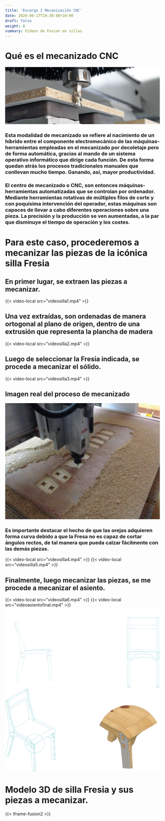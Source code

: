 ```yaml
---
title: 'Encargo 2 Mecanización CNC'
date: 2020-06-17T19:30:08+10:00
draft: false
weight: 8
summary: Videos de Fusion en sillas
---
```

# Qué es el mecanizado CNC
![foto](/fabricacion/img/cnc.png)
### Esta modalidad de mecanizado se refiere al nacimiento de un híbrido entre el componente electromecánico de las máquinas-herramientas empleadas en el mecanizado por decoletaje pero de forma automática, gracias al mando de un sistema operativo informático que dirige cada función. De esta forma quedan atrás los procesos tradicionales manuales que conllevan mucho tiempo. Ganando, así, mayor productividad. 
### El centro de mecanizado o CNC, son entonces máquinas-herramientas automatizadas que se controlan por ordenador. Mediante herramientas rotativas de múltiples filos de corte y con poquísima intervención del operador, estas máquinas son capaces de llevar a cabo diferentes operaciones sobre una pieza. La precisión y la producción se ven aumentadas, a la par que disminuye el tiempo de operación y los costes. 




# Para este caso, procederemos a mecanizar las piezas de la icónica silla Fresia


## En primer lugar, se extraen las piezas a mecanizar.
{{< video-local src="videosilla1.mp4" >}}
## Una vez extraídas, son ordenadas de manera ortogonal al plano de origen, dentro de una extrusión que representa la plancha de madera
{{< video-local src="videosilla2.mp4" >}}
## Luego de seleccionar la Fresia indicada, se procede a mecanizar el sólido.
{{< video-local src="videosilla3.mp4" >}}
## Imagen real del  proceso de mecanizado

![foto](/fabricacion/img/cnc2.png)
### Es importante destacar el hecho de que las orejas adquieren forma curva debido a que la Fresa no es capaz de cortar ángulos rectos, de tal manera que pueda calzar fácilmente con las demás piezas.
{{< video-local src="videosilla4.mp4" >}}
{{< video-local src="videosilla5.mp4" >}}
## Finalmente, luego mecanizar las piezas, se me procede a mecanizar el asiento.
{{< video-local src="videosilla6.mp4" >}}
{{< video-local src="videoasientofinal.mp4" >}}
![foto](/fabricacion/img/dosmedidassilla.png)
![foto](/fabricacion/img/3medidassilla.png)
# Modelo 3D de silla Fresia y sus piezas a mecanizar.
{{< iframe-fusion2 >}}